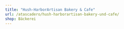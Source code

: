 ```yaml
---
title: "Hush-HarborArtisan Bakery & Cafe"
url: /atascadero/hush-harborartisan-bakery-und-cafe/
shop: Bäckerei
---
```

